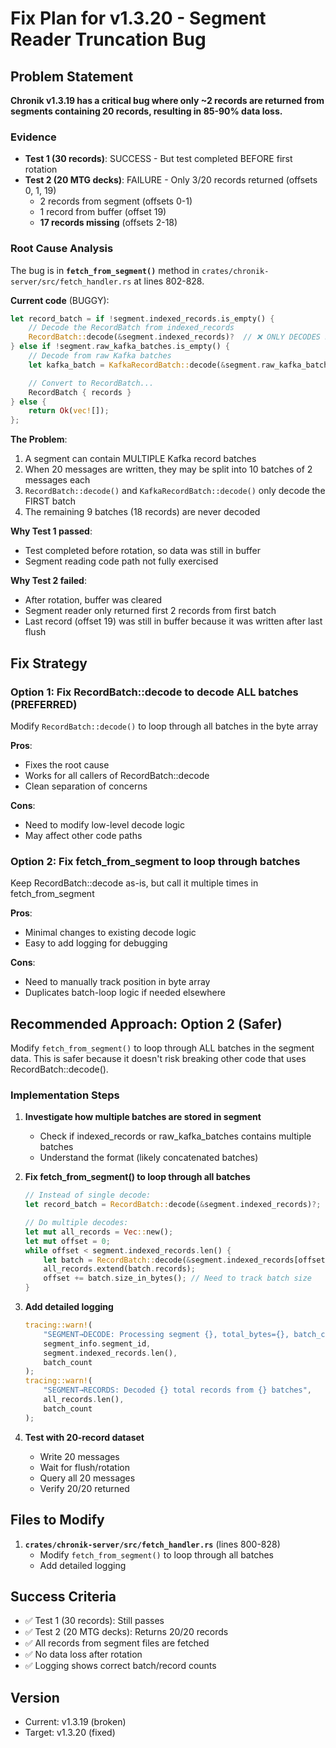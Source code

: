# Fix Plan for v1.3.20 - Segment Reader Truncation Bug

## Problem Statement

**Chronik v1.3.19 has a critical bug where only ~2 records are returned from segments containing 20 records, resulting in 85-90% data loss.**

### Evidence
- **Test 1 (30 records)**: SUCCESS - But test completed BEFORE first rotation
- **Test 2 (20 MTG decks)**: FAILURE - Only 3/20 records returned (offsets 0, 1, 19)
  - 2 records from segment (offsets 0-1)
  - 1 record from buffer (offset 19)
  - **17 records missing** (offsets 2-18)

### Root Cause Analysis

The bug is in **`fetch_from_segment()`** method in `crates/chronik-server/src/fetch_handler.rs` at lines 802-828.

**Current code** (BUGGY):
```rust
let record_batch = if !segment.indexed_records.is_empty() {
    // Decode the RecordBatch from indexed_records
    RecordBatch::decode(&segment.indexed_records)?  // ❌ ONLY DECODES FIRST BATCH!
} else if !segment.raw_kafka_batches.is_empty() {
    // Decode from raw Kafka batches
    let kafka_batch = KafkaRecordBatch::decode(&segment.raw_kafka_batches)?;  // ❌ ONLY DECODES FIRST BATCH!

    // Convert to RecordBatch...
    RecordBatch { records }
} else {
    return Ok(vec![]);
};
```

**The Problem**:
1. A segment can contain MULTIPLE Kafka record batches
2. When 20 messages are written, they may be split into 10 batches of 2 messages each
3. `RecordBatch::decode()` and `KafkaRecordBatch::decode()` only decode the FIRST batch
4. The remaining 9 batches (18 records) are never decoded

**Why Test 1 passed**:
- Test completed before rotation, so data was still in buffer
- Segment reading code path not fully exercised

**Why Test 2 failed**:
- After rotation, buffer was cleared
- Segment reader only returned first 2 records from first batch
- Last record (offset 19) was still in buffer because it was written after last flush

## Fix Strategy

### Option 1: Fix RecordBatch::decode to decode ALL batches (PREFERRED)
Modify `RecordBatch::decode()` to loop through all batches in the byte array

**Pros**:
- Fixes the root cause
- Works for all callers of RecordBatch::decode
- Clean separation of concerns

**Cons**:
- Need to modify low-level decode logic
- May affect other code paths

### Option 2: Fix fetch_from_segment to loop through batches
Keep RecordBatch::decode as-is, but call it multiple times in fetch_from_segment

**Pros**:
- Minimal changes to existing decode logic
- Easy to add logging for debugging

**Cons**:
- Need to manually track position in byte array
- Duplicates batch-loop logic if needed elsewhere

## Recommended Approach: Option 2 (Safer)

Modify `fetch_from_segment()` to loop through ALL batches in the segment data. This is safer because it doesn't risk breaking other code that uses RecordBatch::decode().

### Implementation Steps

1. **Investigate how multiple batches are stored in segment**
   - Check if indexed_records or raw_kafka_batches contains multiple batches
   - Understand the format (likely concatenated batches)

2. **Fix fetch_from_segment() to loop through all batches**
   ```rust
   // Instead of single decode:
   let record_batch = RecordBatch::decode(&segment.indexed_records)?;

   // Do multiple decodes:
   let mut all_records = Vec::new();
   let mut offset = 0;
   while offset < segment.indexed_records.len() {
       let batch = RecordBatch::decode(&segment.indexed_records[offset..])?;
       all_records.extend(batch.records);
       offset += batch.size_in_bytes(); // Need to track batch size
   }
   ```

3. **Add detailed logging**
   ```rust
   tracing::warn!(
       "SEGMENT→DECODE: Processing segment {}, total_bytes={}, batch_count={}",
       segment_info.segment_id,
       segment.indexed_records.len(),
       batch_count
   );
   tracing::warn!(
       "SEGMENT→RECORDS: Decoded {} total records from {} batches",
       all_records.len(),
       batch_count
   );
   ```

4. **Test with 20-record dataset**
   - Write 20 messages
   - Wait for flush/rotation
   - Query all 20 messages
   - Verify 20/20 returned

## Files to Modify

1. **`crates/chronik-server/src/fetch_handler.rs`** (lines 800-828)
   - Modify `fetch_from_segment()` to loop through all batches
   - Add detailed logging

## Success Criteria

- ✅ Test 1 (30 records): Still passes
- ✅ Test 2 (20 MTG decks): Returns 20/20 records
- ✅ All records from segment files are fetched
- ✅ No data loss after rotation
- ✅ Logging shows correct batch/record counts

## Version

- Current: v1.3.19 (broken)
- Target: v1.3.20 (fixed)
